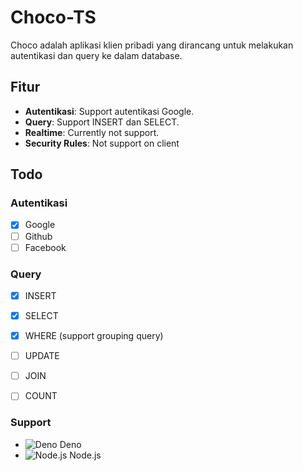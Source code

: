 # Choco-TS

Choco adalah aplikasi klien pribadi yang dirancang untuk melakukan autentikasi dan query ke dalam database.

## Fitur
- **Autentikasi**: Support autentikasi Google.
- **Query**: Support INSERT dan SELECT.
- **Realtime**:  Currently not support.
- **Security Rules**: Not support on client

## Todo
### Autentikasi
- [x] Google
- [ ] Github
- [ ] Facebook

### Query
- [x] INSERT
- [x] SELECT
- [x] WHERE (support grouping query)
- [ ] UPDATE
- [ ] JOIN
- [ ] COUNT


### Support
- ![Deno](https://raw.githubusercontent.com/deno-libs/tinyhttp/master/logo.svg) Deno
- ![Node.js](https://img.shields.io/badge/Node.js-339933?style=flat&logo=node.js&logoColor=white) Node.js
